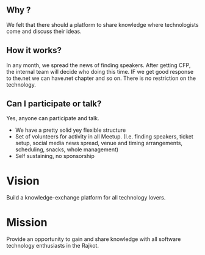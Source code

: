 ## Why ?
We felt that there should a platform to share knowledge where technologists come and discuss their ideas.

## How it works?
In any month, we spread the news of finding speakers. After getting CFP, the internal team will decide who doing this time. IF we get good response to the.net we can have.net chapter and so on. There is no restriction on the technology.

## Can I participate or talk?
Yes, anyone can participate and talk. 

-  We have a pretty solid yey flexible structure
-  Set of volunteers for activity in all Meetup. (I.e. finding speakers, ticket setup, social media news spread, venue and timing arrangements, scheduling, snacks, whole management)
-  Self sustaining, no sponsorship

# Vision
Build a knowledge-exchange platform for all technology lovers.

# Mission
Provide an opportunity to gain and share knowledge with all software technology enthusiasts in the Rajkot.
